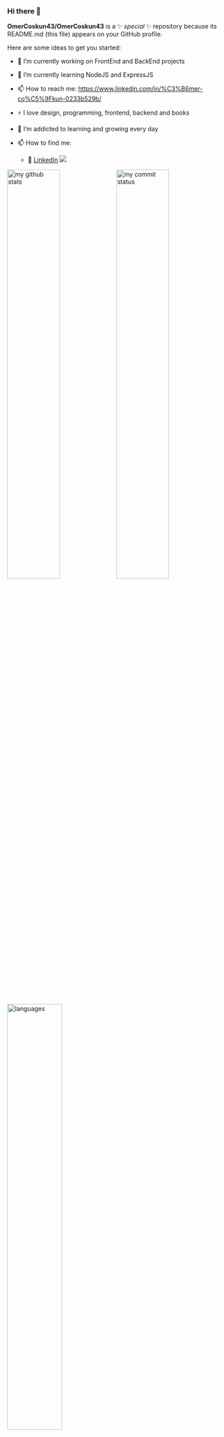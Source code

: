 ### Hi there 👋


**OmerCoskun43/OmerCoskun43** is a ✨ _special_ ✨ repository because its README.md (this file) appears on your GitHub profile.

Here are some ideas to get you started:

- 🔭 I’m currently working on FrontEnd and BackEnd projects
- 🌱 I’m currently learning NodeJS and ExpressJS
- 📫 How to reach me: https://www.linkedin.com/in/%C3%B6mer-co%C5%9Fkun-0233b529b/

- :zap: I love design, programming, frontend, backend and books
- 🌱 I’m addicted to learning and growing every day

- 📫 How to find me: 
  - :office: [LinkedIn](https://www.linkedin.com/in/%C3%B6mer-co%C5%9Fkun-0233b529b/)
![](https://komarev.com/ghpvc/?username=OmerCoskun43)

 <img src="https://github-readme-stats.vercel.app/api?username=OmerCoskun43&theme=chartreuse-dark" alt="my github stats" width="49%"/>

 <img src="https://github-readme-streak-stats.herokuapp.com/?user=OmerCoskun43&theme=chartreuse-dark" alt="my commit status" width="49%" />

 <img src="https://github-readme-stats.vercel.app/api/top-langs/?username=OmerCoskun43&theme=chartreuse-dark&layout=compact" alt="languages" width="50%">

![](https://media.giphy.com/media/iIqmM5tTjmpOB9mpbn/giphy.gif)
<img src=”https://media.giphy.com/media/iIqmM5tTjmpOB9mpbn/giphy.gif”/>

[![My Skills](https://skillicons.dev/icons?i=c,python,ts,js,html,css,react,redux,nodejs,express,pug,jquery,sass,bootstrap,materialui,styledcomponents,tailwind,jest,nodejs,sqlite,postgres,vscode,postman,github,wordpress&theme=light&perline=5)](https://skillicons.dev)

<h2 align="center">🚀Technical Skills</h2>
<div align="center">
<img      src="https://img.shields.io/badge/React-20232A?style=for-the-badge&logo=react&logoColor=61DAFB"  alt="Reactjs"  />
<img src="https://img.shields.io/badge/Next-black?style=for-the-badge&logo=next.js&logoColor=white" alt="Nextjs"  />
<img src="https://img.shields.io/badge/redux-%23593d88.svg?style=for-the-badge&logo=redux&logoColor=white"  alt="Redux" />      
<img      src="https://img.shields.io/badge/JavaScript-323330?style=for-the-badge&logo=javascript&logoColor=F7DF1E"    alt="JavaScript"  />
<img      src="https://img.shields.io/badge/typescript-%23007ACC.svg?style=for-the-badge&logo=typescript&logoColor=white"  alt="TypeScript"  />
</br>
<img      src="https://img.shields.io/badge/HTML5-E34F26?style=for-the-badge&logo=html5&logoColor=white"        alt="HTML5"        />
<img
src="https://img.shields.io/badge/CSS3-1572B6?style=for-the-badge&logo=css3&logoColor=white"  alt="CSS3"     />
<img        src="https://img.shields.io/badge/tailwindcss-%2338B2AC.svg?style=for-the-badge&logo=tailwind-css&logoColor=white" alt="tailwindcss" />
<img 
src="https://img.shields.io/badge/MUI-%230081CB.svg?style=for-the-badge&logo=mui&logoColor=white" />
<img
src="https://img.shields.io/badge/Bootstrap-563D7C?style=for-the-badge&logo=bootstrap&logoColor=white" alt="Bootstrap" />
<img src="https://img.shields.io/badge/Sass-CC6699?style=for-the-badge&logo=sass&logoColor=white" alt="Sass"  />
</br>
<img  src="https://img.shields.io/badge/Visual_Studio_Code-0078D4?style=for-the-badge&logo=visual%20studio%20code&logoColor=white" alt="VSCode"  />
</br>
<img
src="https://img.shields.io/badge/Python-14354C?style=for-the-badge&logo=python&logoColor=white"         alt="Python"         />
<img        src="https://img.shields.io/badge/Django-092E20?style=for-the-badge&logo=django&logoColor=white"         alt="Django"         />
      <img         src="https://img.shields.io/badge/PostgreSQL-316192?style=for-the-badge&logo=postgresql&logoColor=white"         alt="PostgreSQL"         />
<img  src="https://img.shields.io/badge/Node.js-43853D?style=for-the-badge&logo=node.js&logoColor=white"         alt="Nodejs"         />
<img        src="https://img.shields.io/badge/express.js-%23404d59.svg?style=for-the-badge&logo=express&logoColor=%2361DAFB"        />
<img        src="https://img.shields.io/badge/MongoDB-%234ea94b.svg?style=for-the-badge&logo=mongodb&logoColor=white"        />
</br>
<img src="https://img.shields.io/badge/GIT-E44C30?style=for-the-badge&logo=git&logoColor=white" alt="GIT"
        />
<img src="https://img.shields.io/badge/Jira-0052CC?style=for-the-badge&logo=Jira&logoColor=white" alt="JIRA" />

</div>

[![Github Badge](https://img.shields.io/badge/-Github-000?style=quare&labelColor=000&logo=Github&logoColor=white&link=link)](link) 
[![Instagram Badge](https://img.shields.io/badge/-Instagram-C13584?style=flat-quare&labelColor=C13584&logo=instagram&logoColor=white&link=link)](link) 
[![Medium Badge](https://img.shields.io/badge/-Medium-757575?style=flat-quare&labelColor=757575&logo=Medium&logoColor=white&link=link)](link) 
[![Blogger Badge](https://img.shields.io/badge/-Blogger-FF9800?style=flat-quare&labelColor=FF9800&logo=Blogger&logoColor=white&link=link)](link)



[![Linkedin: VPA] (https://img.shields.io/badge/linkedin-%230077B5.svg?&style=for-the-badge&logo=linkedin&logoColor=white)]
(https://www.linkedin.com/in/%C3%B6mer-co%C5%9Fkun-0233b529b/)


</br>

<h2 align="center">My Top Projects</h2>


<br>

###
<table style="width:100%">
  <tr>
    <th>Repo Link</th>
    <th>Project Demo</th>
    <th>Stack</th>
    <th>Project Preview </th>
  </tr>
     <tr>
    <td><a href="https://github.com/OmerCoskun43/MyPortfolioPage" target="_blank">My Portfolio Page<a/></td>
    <td><a href="https://omercoskun.vercel.app/">Demo Link</a> </td>
    <td><p>My Portfolio Page </p></td>
    <td  width="50%"><img src="https://github.com/OmerCoskun43/MyPortfolioPage/assets/144324576/0a5592ec-d365-4e2a-b286-d64a1c8fc7ab"/></p></td>
  </tr>

  <tr>
    <td><a href="https://github.com/OmerCoskun43/HotelApi-Client">HOTEL BOOKING APP</a></td>
    <td><a href="https://hotel-api-client.vercel.app/">Demo Link</a></td>
    <td><p>MERN STACK - NODEJS</p></td>
    <td><img src="https://github.com/OmerCoskun43/HotelApi-Client/assets/144324576/5ddc11a0-96c7-423d-a2ea-4dfcbad4779d" width="100"/></td>
</tr>

    
  <tr>
    <td><a href="https://github.com/OmerCoskun43/BlogPost-Client">BLOG APP<a/></td>
    <td><a href="https://blog-post-client-one.vercel.app/">Demo Link</a> </td>
    <td><p>MERN STACK - NODEJS </p></td>
    <td  width="50%"><img src="https://github.com/OmerCoskun43/BlogPost-Client/assets/144324576/6b2b67fb-5405-4a07-b475-f5bf59f5fd82"/></p></td>
  </tr>
      <tr>
    <td><a href="https://github.com/OmerCoskun43/TodoApp-Client">TODO APP<a/></td>
    <td><a href="https://todo-app-client-nu.vercel.app/">Demo Link</a> </td>
    <td><p>MERN STACK - NODEJS </p></td>
    <td  width="50%"><img src="https://github.com/OmerCoskun43/TodoApp-Server/assets/144324576/7b58cae4-cc21-432e-93bc-ede2f781baad"/></p></td>
  </tr>
  <tr>
    <td><a href="https://github.com/OmerCoskun43/client-bookstore">BOOKSTORE APP<a/></td>
    <td><a href="https://client-bookstore.vercel.app/">Demo Link</a> </td>
    <td><p>MERN STACK - NODEJS</p></td>
    <td  width="50%"><img src="https://github.com/OmerCoskun43/client-bookstore/assets/144324576/b112c451-2253-49d7-821a-ccfe53f97749"/></p></td>
  </tr>
  <tr>
    <td><a href="https://github.com/OmerCoskun43/STOCK-APP-V2?tab=readme-ov-file">STOCK APP<a/></td>
    <td><a href="https://stock-app-v2-react-mui-tailwind-redux.netlify.app/">Demo Link</a> </td>
    <td><p>React JS</p></td>
    <td  width="50%"><img src="https://github.com/OmerCoskun43/STOCK-APP-V2/assets/144324576/09873f91-7ff5-46bb-b768-27e146a5b636"/></p></td>
  </tr>
        <tr>
    <td><a href="https://github.com/OmerCoskun43/cskn-store-typescript-tailwind">STORE APP<a/></td>
    <td><a href="https://cskn-store-typescript-tailwind.netlify.app/">Demo Link</a> </td>
    <td><p>TypeScript Tailwind</p></td>
    <td  width="50%"><img src="https://github.com/OmerCoskun43/cskn-store-typescript-tailwind/assets/144324576/405e966c-008b-4acf-a37e-e8d75dac6fa8"/></p></td>
  </tr>
 <tr>
    <td><a href="https://github.com/OmerCoskun43/BlogApp-Redux-Mui-React">BLOG APP<a/></td>
    <td><a href="https://blogapp-redux-mui-react.netlify.app/">Demo Link</a> </td>
    <td><p>REACT REDUX TOOLkit</p></td>
    <td  width="50%"><img src="https://github.com/OmerCoskun43/BlogApp-Redux-Mui-React/assets/144324576/98c8b509-eaaf-4901-a9ae-e5c5051dd90a"/></p></td>
  </tr>
   <tr>
    <td><a href="https://github.com/OmerCoskun43/recipe-app-with-firebase-react">RECIPE APP<a/></td>
    <td><a href="https://recipe-app-with-firebase-and-react.netlify.app/">Demo Link</a> </td>
    <td><p>REACT FIREBASE</p></td>
    <td  width="50%"><img src="https://github.com/OmerCoskun43/recipe-app-with-firebase-react/assets/144324576/8008c18a-564a-4f5c-b952-0e93e210477b"/></p></td>
  </tr>

  <tr>
    <td><a href="https://github.com/OmerCoskun43/movie-app-with-firebase">MOVIE APP<a/></td>
    <td><a href="https://movie-app-with-firebase.netlify.app/">Demo Link</a> </td>
    <td><p>REACT TAILWIND FIREBASE</p></td>
    <td  width="50%"><img src="https://github.com/OmerCoskun43/movie-app-with-firebase/assets/144324576/fc0876d5-7ccd-48b2-910b-2f08edffd1d0"/></p></td>
  </tr>
    <tr>
    <td><a href="https://github.com/OmerCoskun43/Cskn-Store?tab=readme-ov-file">E-COMMERCE APP<a/></td>
    <td><a href="https://cskn-store-with-react.netlify.app/">Demo Link</a> </td>
    <td><p>REACT TAILWIND </p></td>
    <td  width="50%"><img src="https://github.com/OmerCoskun43/Cskn-Store/assets/144324576/d8c4afb6-4cb6-4224-85a1-8ded960616e5"/></p></td>
          <tr>
    <td><a href="https://github.com/OmerCoskun43/Shopping-Cart-APP?tab=readme-ov-file">SHOPPING CART APP<a/></td>
    <td><a href="https://shopping-cart-app-with-react.netlify.app/">Demo Link</a> </td>
    <td><p>REACT APP </p></td>
    <td  width="50%"><img src="https://github.com/OmerCoskun43/Shopping-Cart-APP/assets/144324576/c06db197-636a-4075-b79e-676ab86d575a"/></p></td>
                <tr>
    <td><a href="https://github.com/OmerCoskun43/e-ticaret-sitesi-ecommerce-site?tab=readme-ov-file">E-COMMERCE WEBSITE<a/></td>
    <td><a href="https://e-ticaret-sitesi-e-commerce-site.netlify.app/">Demo Link</a> </td>
    <td><p>REACT REDUX BOOTSTRAP APP </p></td>
    <td  width="50%"><img src="https://github.com/OmerCoskun43/e-ticaret-sitesi-ecommerce-site/assets/144324576/8ff08fa5-adf1-46ec-91f2-39f81efb1ca0"/></p></td>
  </tr>
                  <tr>
    <td><a href="https://github.com/OmerCoskun43/project-4-appoinment-app">APPOINTMENT APP FOR HOSPITALS<a/></td>
    <td><a href="https://cskn-hospital.netlify.app/">Demo Link</a> </td>
    <td><p>REACT  BOOTSTRAP APP </p></td>
    <td  width="50%"><img src="https://github.com/OmerCoskun43/project-4-appoinment-app/assets/144324576/5c72749f-969d-46c0-ad23-e05128ccb17e"/></p></td>
  </tr>
   <tr>
    <td><a href="https://github.com/OmerCoskun43/Technical-Service-App">Technical Service App<a/></td>
    <td><a href="https://technical-service-app.vercel.app/">Demo Link</a> </td>
    <td><p>REACT - TAILWIND </p></td>
    <td  width="50%"><img src="https://github.com/OmerCoskun43/Technical-Service-App/assets/144324576/ef584b99-c40b-4b15-beb3-21641bc5bef0"/></p></td>
  </tr>
    <tr>
    <td><a href="https://github.com/OmerCoskun43/Sofa-Carpet-Bed-Washing">Sofa-Carpet-Bed-Washing<a/></td>
    <td><a href="https://sofa-carpet-washing.vercel.app/">Demo Link</a> </td>
    <td><p>REACT - TAILWIND </p></td>
    <td  width="50%"><img src="https://github.com/OmerCoskun43/Sofa-Carpet-Bed-Washing/assets/144324576/0daefaa4-63fd-4b63-a488-c5da9f89e2c8"/></p></td>
  </tr>

  
    

      
</table>




















